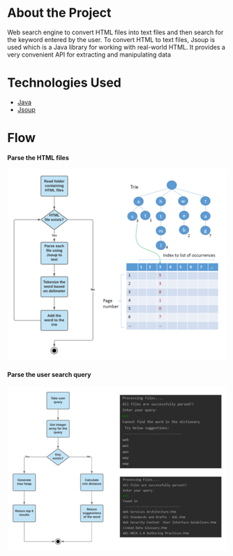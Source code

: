 # About the Project

Web search engine to convert HTML files into text files and then search for the keyword entered by the user. To convert HTML to text files, Jsoup is used which is a Java library for working with real-world HTML. It provides a very convenient API for extracting and manipulating data

# Technologies Used

- [Java](https://java.com/en/download/)
- [Jsoup](https://jsoup.org/)

# Flow

#### Parse the HTML files

![ParseHTML](Images/parseHTML.png)

#### Parse the user search query

![ParseQuery](Images/parseQuery.png)
